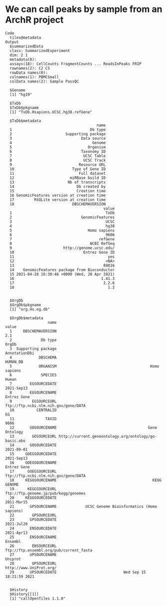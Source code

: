 # We can call peaks by sample from an ArchR project

    Code
      tiles@metadata
    Output
      $summarizedData
      class: SummarizedExperiment 
      dim: 2 1 
      metadata(0):
      assays(18): CellCounts FragmentCounts ... ReadsInPeaks FRIP
      rownames(2): C2 C5
      rowData names(0):
      colnames(1): PBMCSmall
      colData names(2): Sample PassQC
      
      $Genome
      [1] "hg19"
      
      $TxDb
      $TxDb$pkgname
      [1] "TxDb.Hsapiens.UCSC.hg38.refGene"
      
      $TxDb$metadata
                                             name
      1                                   Db type
      2                        Supporting package
      3                               Data source
      4                                    Genome
      5                                  Organism
      6                               Taxonomy ID
      7                                UCSC Table
      8                                UCSC Track
      9                              Resource URL
      10                          Type of Gene ID
      11                             Full dataset
      12                         miRBase build ID
      13                        Nb of transcripts
      14                            Db created by
      15                            Creation time
      16 GenomicFeatures version at creation time
      17         RSQLite version at creation time
      18                          DBSCHEMAVERSION
                                                value
      1                                          TxDb
      2                               GenomicFeatures
      3                                          UCSC
      4                                          hg38
      5                                  Homo sapiens
      6                                          9606
      7                                       refGene
      8                                   NCBI RefSeq
      9                       http://genome.ucsc.edu/
      10                               Entrez Gene ID
      11                                          yes
      12                                         <NA>
      13                                        88816
      14    GenomicFeatures package from Bioconductor
      15 2021-04-28 16:30:46 +0000 (Wed, 28 Apr 2021)
      16                                       1.41.3
      17                                        2.2.6
      18                                          1.2
      
      
      $OrgDb
      $OrgDb$pkgname
      [1] "org.Hs.eg.db"
      
      $OrgDb$metadata
                       name                                                 value
      1     DBSCHEMAVERSION                                                   2.1
      2             Db type                                                 OrgDb
      3  Supporting package                                         AnnotationDbi
      4            DBSCHEMA                                              HUMAN_DB
      5            ORGANISM                                          Homo sapiens
      6             SPECIES                                                 Human
      7        EGSOURCEDATE                                            2021-Sep13
      8        EGSOURCENAME                                           Entrez Gene
      9         EGSOURCEURL                  ftp://ftp.ncbi.nlm.nih.gov/gene/DATA
      10          CENTRALID                                                    EG
      11              TAXID                                                  9606
      12       GOSOURCENAME                                         Gene Ontology
      13        GOSOURCEURL http://current.geneontology.org/ontology/go-basic.obo
      14       GOSOURCEDATE                                            2021-09-01
      15     GOEGSOURCEDATE                                            2021-Sep13
      16     GOEGSOURCENAME                                           Entrez Gene
      17      GOEGSOURCEURL                  ftp://ftp.ncbi.nlm.nih.gov/gene/DATA
      18     KEGGSOURCENAME                                           KEGG GENOME
      19      KEGGSOURCEURL                  ftp://ftp.genome.jp/pub/kegg/genomes
      20     KEGGSOURCEDATE                                            2011-Mar15
      21       GPSOURCENAME             UCSC Genome Bioinformatics (Homo sapiens)
      22        GPSOURCEURL                                                      
      23       GPSOURCEDATE                                            2021-Jul20
      24       ENSOURCEDATE                                            2021-Apr13
      25       ENSOURCENAME                                               Ensembl
      26        ENSOURCEURL               ftp://ftp.ensembl.org/pub/current_fasta
      27       UPSOURCENAME                                               Uniprot
      28        UPSOURCEURL                               http://www.UniProt.org/
      29       UPSOURCEDATE                              Wed Sep 15 18:21:59 2021
      
      
      $History
      $History[[1]]
      [1] "callOpenTiles 1.1.0"
      
      

